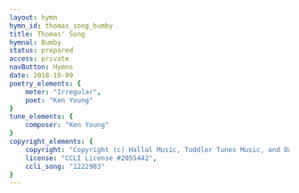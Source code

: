```yaml
---
layout: hymn
hymn_id: thomas_song_bumby
title: Thomas' Song
hymnal: Bumby
status: prepared
access: private
navButton: Hymns
date: 2018-10-09
poetry_elements: {
    meter: "Irregular",
    poet: "Ken Young"
}
tune_elements: {
    composer: "Ken Young"
}
copyright_elements: {
    copyright: "Copyright (c) Hallal Music, Toddler Tunes Music, and Dayspring Music.",
    license: "CCLI License #2055442",
    ccli_song: "1222903"
}
---
```


